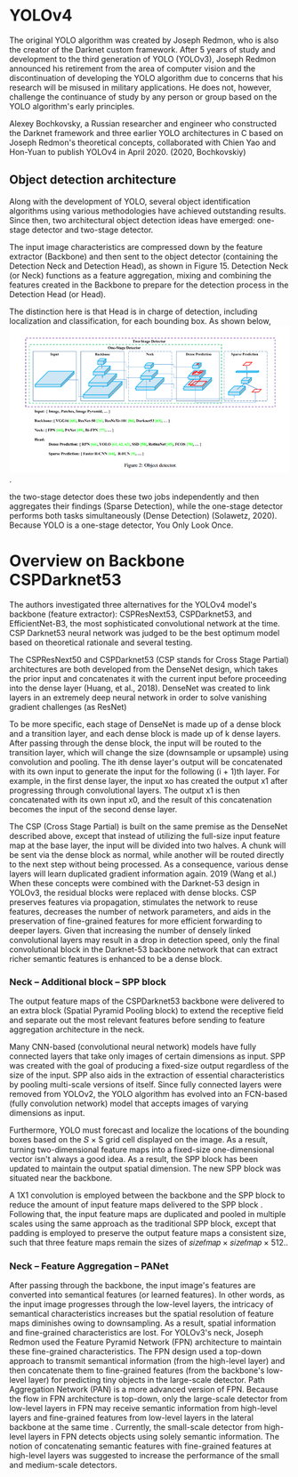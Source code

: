 # YOLOv4
The original YOLO algorithm was created by Joseph Redmon, who is also the creator of the Darknet custom framework.
After 5 years of study and development to the third generation of YOLO (YOLOv3), Joseph Redmon announced his retirement from the area of computer vision and the discontinuation of developing the YOLO algorithm due to concerns that his research will be misused in military applications.
He does not, however, challenge the continuance of study by any person or group based on the YOLO algorithm's early principles.

Alexey Bochkovsky, a Russian researcher and engineer who constructed the Darknet framework and three earlier YOLO architectures in C based on Joseph Redmon's theoretical concepts, collaborated with Chien Yao and Hon-Yuan to publish YOLOv4 in April 2020.
(2020, Bochkovskiy) 
## Object detection architecture
Along with the development of YOLO, several object identification algorithms using various methodologies have achieved outstanding results.
Since then, two architectural object detection ideas have emerged: one-stage detector and two-stage detector.

The input image characteristics are compressed down by the feature extractor (Backbone) and then sent to the object detector (containing the Detection Neck and Detection Head), as shown in Figure 15.
Detection Neck (or Neck) functions as a feature aggregation, mixing and combining the features created in the Backbone to prepare for the detection process in the Detection Head (or Head).

The distinction here is that Head is in charge of detection, including localization and classification, for each bounding box.
As shown below,![source](https://github.com/adrienpayong/object-detection/blob/main/Capture1.PNG).

the two-stage detector does these two jobs independently and then aggregates their findings (Sparse Detection), while the one-stage detector performs both tasks simultaneously (Dense Detection) (Solawetz, 2020).
Because YOLO is a one-stage detector, You Only Look Once. 
# Overview on Backbone CSPDarknet53 

The authors investigated three alternatives for the YOLOv4 model's backbone (feature extractor): CSPResNext53, CSPDarknet53, and EfficientNet-B3, the most sophisticated convolutional network at the time.
CSP Darknet53 neural network was judged to be the best optimum model based on theoretical rationale and several testing.


The CSPResNext50 and CSPDarknet53 (CSP stands for Cross Stage Partial) architectures are both developed from the DenseNet design, which takes the prior input and concatenates it with the current input before proceeding into the dense layer (Huang, et al., 2018).
DenseNet was created to link layers in an extremely deep neural network in order to solve vanishing gradient challenges (as ResNet)


To be more specific, each stage of DenseNet is made up of a dense block and a transition layer, and each dense block is made up of k dense layers.
After passing through the dense block, the input will be routed to the transition layer, which will change the size (downsample or upsample) using convolution and pooling.
The ith dense layer's output will be concatenated with its own input to generate the input for the following (i + 1)th layer.
For example, in the first dense layer, the input xo has created the output x1 after progressing through convolutional layers.
The output x1 is then concatenated with its own input x0, and the result of this concatenation becomes the input of the second dense layer. 

The CSP (Cross Stage Partial) is built on the same premise as the DenseNet described above, except that instead of utilizing the full-size input feature map at the base layer, the input will be divided into two halves.
A chunk will be sent via the dense block as normal, while another will be routed directly to the next step without being processed.
As a consequence, various dense layers will learn duplicated gradient information again.
2019 (Wang et al.) 
When these concepts were combined with the Darknet-53 design in YOLOv3, the residual blocks were replaced with dense blocks.
CSP preserves features via propagation, stimulates the network to reuse features, decreases the number of network parameters, and aids in the preservation of fine-grained features for more efficient forwarding to deeper layers.
Given that increasing the number of densely linked convolutional layers may result in a drop in detection speed, only the final convolutional block in the Darknet-53 backbone network that can extract richer semantic features is enhanced to be a dense block. 
### Neck – Additional block – SPP block

The output feature maps of the CSPDarknet53 backbone were delivered to an extra block (Spatial Pyramid Pooling block) to extend the receptive field and separate out the most relevant features before sending to feature aggregation architecture in the neck.

Many CNN-based (convolutional neural network) models have fully connected layers that take only images of certain dimensions as input.
SPP was created with the goal of producing a fixed-size output regardless of the size of the input.
SPP also aids in the extraction of essential characteristics by pooling multi-scale versions of itself.
Since fully connected layers were removed from YOLOv2, the YOLO algorithm has evolved into an FCN-based (fully convolution network) model that accepts images of varying dimensions as input. 

Furthermore, YOLO must forecast and localize the locations of the bounding boxes based on the 𝑆 × S grid cell displayed on the image.
As a result, turning two-dimensional feature maps into a fixed-size one-dimensional vector isn't always a good idea.
As a result, the SPP block has been updated to maintain the output spatial dimension.
The new SPP block was situated near the backbone.

A 1X1 convolution is employed between the backbone and the SPP block to reduce the amount of input feature maps delivered to the SPP block .
Following that, the input feature maps are duplicated and pooled in multiple scales using the same approach as the traditional SPP block, except that padding is employed to preserve the output feature maps a consistent size, such that three feature maps remain the sizes of 𝑠𝑖𝑧𝑒𝑓𝑚𝑎𝑝 × 𝑠𝑖𝑧𝑒𝑓𝑚𝑎𝑝 × 512.. 
### Neck – Feature Aggregation – PANet
After passing through the backbone, the input image's features are converted into semantical features (or learned features).
In other words, as the input image progresses through the low-level layers, the intricacy of semantical characteristics increases but the spatial resolution of feature maps diminishes owing to downsampling.
As a result, spatial information and fine-grained characteristics are lost.
For YOLOv3's neck, Joseph Redmon used the Feature Pyramid Network (FPN) architecture to maintain these fine-grained characteristics.
The FPN design used a top-down approach to transmit semantical information (from the high-level layer) and then concatenate them to fine-grained features (from the backbone's low-level layer) for predicting tiny objects in the large-scale detector.
Path Aggregation Network (PAN) is a more advanced version of FPN.
Because the flow in FPN architecture is top-down, only the large-scale detector from low-level layers in FPN may receive semantic information from high-level layers and fine-grained features from low-level layers in the lateral backbone at the same time .
Currently, the small-scale detector from high-level layers in FPN detects objects using solely semantic information.
The notion of concatenating semantic features with fine-grained features at high-level layers was suggested to increase the performance of the small and medium-scale detectors. 
